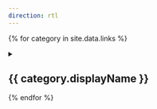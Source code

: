 ```yaml
---
direction: rtl
---
```


{% for category in site.data.links %}
<details class="links-section" id="{{ category.name }}">
<summary class="links-section-title">
<h2>{{ category.displayName }}</h2>
<div class="open-caret"></div>
</summary>
<div class="links-section-content">
<ul class="links-section-list">

{% for subcategory in category.subCategories %}
{% if subcategory.displayName != "" %}
<h3 class="links-section-subcategory">{{ subcategory.displayName }}</h3>
{% endif %}
{% assign numLinks = subcategory.links | size %}
{% if numLinks == 0 %}
<p>בקרוב</p>
{% endif %}
{% for link in subcategory.links %}
<li class="links-section-item">
{% if link.shortDescription == "" %}
<a href="{{ link.url }}" target="_blank" id="{{ link.name }}">{{ link.displayName }}</a>
{% elsif link.shortDescription != "" %}
<a href="{{ link.url }}" target="_blank" id="{{ link.name }}">{{ link.displayName }}<br /><span class="links-section-item-short-description">{{ link.shortDescription }}</span></a>
{% endif %}
{% if link.description != "" %}
<p>{{ link.description }}</p>
{% endif %}
</li>
{% endfor %}

{% endfor %}
</ul>
</div>
</details>
{% endfor %}
